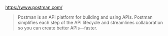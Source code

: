 https://www.postman.com/

> Postman is an API platform for building and using APIs. Postman simplifies each step of the API lifecycle and streamlines collaboration so you can create better APIs—faster.